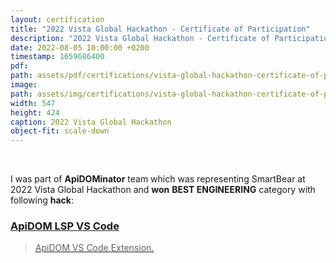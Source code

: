 ```yaml
---
layout: certification
title: "2022 Vista Global Hackathon - Certificate of Participation"
description: "2022 Vista Global Hackathon - Certificate of Participation"
date: 2022-08-05 10:00:00 +0200
timestamp: 1659686400
pdf:
path: assets/pdf/certifications/vista-global-hackathon-certificate-of-participation.pdf
image:
path: assets/img/certifications/vista-global-hackathon-certificate-of-participation.webp
width: 547
height: 424
caption: 2022 Vista Global Hackathon
object-fit: scale-down
---
```


<br /> 

<p class="lead text-center">
  I was part of <strong>ApiDOMinator</strong> team which was representing SmartBear
  at 2022 Vista Global Hackathon and <strong>won</strong> <strong>BEST ENGINEERING</strong> category with 
  following <strong>hack</strong>:
</p>

<div class="list-group">
  <a href="https://github.com/swagger-api/apidom-lsp-vscode" class="list-group-item list-group-item-action">
    <div class="d-flex w-100 justify-content-between">
      <h3 class="h5 mb-1"><i class="fab fa-github"></i> ApiDOM LSP VS Code</h3>
    </div>
    <blockquote class="blockquote fs-6 mb-1">
      ApiDOM VS Code Extension.
    </blockquote>
    <script type="application/ld+json">
      {
        "@context": "https://schema.org",
        "@type": "SoftwareSourceCode",
        "author": { "@id": "{{ site.url }}" },
        "name": "ApiDOM LSP VS Code",
        "abstract": "ApiDOM VS Code Extension",
        "codeRepository": "https://github.com/swagger-api/apidom-lsp-vscode"
      }
    </script>
  </a>
</div>